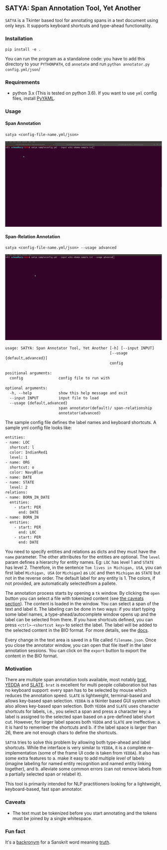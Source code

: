 ## SATYA: Span Annotation Tool, Yet Another

`SATYA` is a Tkinter based tool for annotating spans in a text document using only keys. It supports keyboard shortcuts and type-ahead functionality.

### Installation

```
pip install -e .
```
You can run the program as a standalone code: you have to add this directory to your `PYTHONPATH`, cd `annotate` and run `python annotator.py config.yml/json`/

### Requirements

-  python 3.x (This is tested on python 3.6). If you want to use `yml` config files, install [PyYAML](https://pypi.org/project/PyYAML/).


### Usage

#### Span Annotation

```
satya <config-file-name.yml/json>
```

![span annotation](docs/videos/simple-run-1.gif) 

#### Span-Relation Annotation


```
satya <config-file-name.yml/json> --usage advanced
```

![span relation annotation](docs/videos/simple-run-2.gif) 


```
usage: SATYA: Span Annotator Tool, Yet Another [-h] [--input INPUT]
                                               [--usage {default,advanced}]
                                               config

positional arguments:
  config                config file to run with

optional arguments:
  -h, --help            show this help message and exit
  --input INPUT         input file to load
  --usage {default,advanced}
                        span annotator(default)/ span-relationship
                        annotator(advanced)

```

The sample config file defines the label names and keyboard shortcuts. A sample yml config file looks like:

```
entities:
- name: LOC
  shortcut: l
  color: IndianRed1
  level: 1
- name: ORG
  shortcut: o
  color: NavyBlue
- name: DATE
- name: STATE
  level: 2
relations:
- name: BORN_IN_DATE
  entities:
    - start: PER
      end: DATE
- name: BORN_IN
  entities:
    - start: PER
      end: LOC
    - start: PER
      end: DATE

```

You need to specify entities and relations as dicts and they must have the `name` parameter. The other attrributes for the entities are optional. The `level` param defines a hierarchy for entity names. Eg:  `LOC` has level 1 and `STATE` has level 2. Therefore, in the sentence `Tom lives in Michigan, USA`, you can first label `Michigan, USA` (or `Michigan`)  as `LOC` and then `Michigan` as `STATE` but not in the reverse order. The default label for any entity is 1. The colors, if not provided, are automatically selectedfrom a pallete.

The annotation process starts by opening a `tk` window. By clicking the `open` button you can select a file with tokenized content (see [the caveats section](#caveats)). The content is loaded in the window. You can select a span of the text and label it. The labeling can be done in two ways: if you start typing some label names, a type-ahead/autocomplete window opens up and the label can be selected from there. If you have shortcuts defined, you can press `<ctrl>-<shortcut key>` to select the label. The label will be added to the selected content in the BIO format. For more details, see the [docs](docs/README.md).

Every change in the text area is saved in a file called `filename.json`. Once you close the annotator window, you can open that file itself in the later annotation sessions. You can click on the `export` button to export the content in the BIO format.

### Motivation

There are multiple span annotation tools available, most notably [brat](https://brat.nlplab.org), [YEDDA](https://github.com/jiesutd/YEDDA) and [SLATE](http://jkk.name/slate/). `brat` is excellent for multi people collaboration but has no keyboard support: every span has to be selected by mouse which reduces the annotation speed. `SLATE` is lightweight, terminal-based and allows key-based span selection. `YEDDA` is a tkinter based GUI system which also allows key-based span selection. Both `YEDDA` and `SLATE` uses character shortcuts for labels, i.e., you select a span and press a character key: a label is assigned to the selected span based on a pre-defined label short cut. However, for larger label spaces both `YEDDA` and `SLATE` are ineffective: a. it is hard to remember the shortcuts and b. if the label space is larger than 26, there are not enough chars to define the shortcuts.

`SATYA` tries to solve this problem by allowing both type-ahead and label shortcuts. While the interface is very similar to `YEDDA`, it is a complete re-implementation (some of the frame UI code is taken from `YEDDA`). It also has some extra features to a. make it easy to add multiple _level_ of labels (imagine labeling for named entity recognition and named entity linking together), and b. alleviate some common errors (can not remove labels from a partially selected span or relabel it).

This tool is primarily intended for NLP practitioners looking for a lightweight, keyboard-based, fast span annotator.

### Caveats

-  The text must be tokenized before you start annotating and the tokens must be joined by a single whitespace.

### Fun fact
It's a [backronym](https://en.wikipedia.org/wiki/Backronym) for a Sanskrit word meaning [truth](https://en.wikipedia.org/wiki/Satya).
